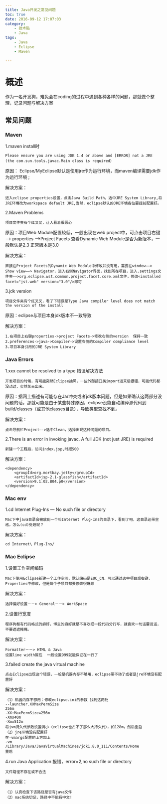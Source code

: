 ```yaml
---
title: Java开发之常见问题
toc: true
date: 2016-09-12 17:07:03
category: 
	- 技术贴
	- Java
tags: 
    - Java
    - Eclipse
    - Maven

---
```


# 概述
作为一名开发狗，难免会在coding的过程中遇到各种各样的问题，那就做个整理，记录问题与解决方案

## 常见问题
<!--more-->
### Maven
1.maven install时

```
Please ensure you are using JDK 1.4 or above and [ERROR] not a JRE (the com.sun.tools.javac.Main class is required）
```

原因：
Eclipse/MyEclipse默认是使用jre作为运行环境，而maven编译需要jdk作为运行环境 ;

解决方案：
```
进入eclipse properties设置，点击Java Build Path，选中JRE System Library,将JRE环境改为workspace default JRE,当然，eclipse默认的JRE环境各位要提前配置好。
```

2.Maven Problems

```
项目文件夹有个红叉叉，让人看着很恶心
```

原因：项目Web Module配置较低，一般出现在web project中，可点击项目右键——> properties ——>Project Facets 查看Dynamic Web Module是否为新版本，一般默认是2.3 正常版本是3.0

解决方案：
```
直接在Project Facets的Dynamic Web Module中修改并没有用，需要在window——> Show view——> Navigator，进入右侧Navigator界面，找到所在项目，进入.settings文件夹——>org.eclipse.wst.common.project.facet.core.xml文件，修改<installed facet="jst.web" version="3.0"/>即可
```

3.jdk version
```
项目文件夹有个红叉叉，看了下错误是Type Java compiler level does not match the version of the install
```

原因：eclipse与项目本身jdk版本不一致导致

解决方案：
```
1.在项目上右键properties->project Facets->修改右侧的version  保持一致
2.preferences->java->Compiler->设置右侧的Compiler compliance level
3.项目本身引用的JRE System Library
```

### Java Errors
1.xxx cannot be resolved to a type 错误解决方法

```
开发项目的时候，有可能突然Eclipse抽风，一些外部接口类import进来后报错，可能代码都没动过，突然某天出来。
```
原因：据网上描述有可能存在Jar冲突或者jdk版本问题，但是如果确认这两部分没问题的话，那就可能是由于某些特殊原因，eclipse没能自动编译源代码到build/classes（或其他classes目录），导致类型查找不到。

解决方案：
```
点击导航栏Project—->选中Clean，选择出现这种问题的项目。 
```

2.There is an error in invoking javac.  A full JDK (not just JRE) is required 

```
新建一个工程后，访问index.jsp,时报500
```

解决方案：
```
<dependency>
	<groupId>org.mortbay.jetty</groupId>
	<artifactId>jsp-2.1-glassfish</artifactId>
	<version>9.1.02.B04.p0</version>
</dependency> 
```


### Mac env
1.cd Internet Plug-Ins — No such file or directory

```
Mac下中java目录会被放到一个叫Internet Plug-Ins的目录下，看到了吧，这目录还带空格，怎么(cd)处理呢？
```

解决方案：
```
cd Internet\ Plug-Ins/ 
```

### Mac Eclipse
1.设置工作空间编码
```
Mac下使用Eclipse新建一个工作空间，默认编码是EUC_CN，可以通过选中项目后右键，Properties中修改，但是每个子项目都要修改很麻烦
```

解决方案：
```
选择偏好设置－－> General－－> WorkSpace
```

2.设置行宽度
```
程序狗都有代码格式的癖好，博主的癖好就是不喜欢把一段代码分行写，就喜欢一句话要说话，不要遮遮掩掩。
```
解决方案：
```
Formatter－－> HTML & Java 
设置line width属性  一般设置999就能保证在一行了
```

3.failed create the java virtual machine
```
点击Eclipse出现这个错误，一般是机器内存不够用，eclipse带不动了或者是jre环境没有配置好
```
解决方案：
```
（1）机器内存不够用：修改eclipse.ini的参数 找到这两处
--launcher.XXMaxPermSize
256m
-XX:MaxPermSize=256m
-Xms40m
-Xmx512m
将jvm持久代参数设置调小（eclipse也占不了那么大持久代），如128m，然后重启
（2）jre环境没有配置好
在-vmargs配置的上方加上
-vm
/Library/Java/JavaVirtualMachines/jdk1.8.0_111/Contents/Home
重启
```

4.run Java Application 报错，error=2,no such file or directory  
```
文件路径不存在或不合法
```
解决方案：
```
（1）认真检查下该路径是否有java文件
（2）mac系统切记，路径中不能有中文!
```